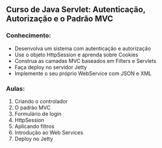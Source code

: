 ## Curso de Java Servlet: Autenticação, Autorização e o Padrão MVC

### Conhecimento:

- Desenvolva um sistema com autenticação e autorização
- Use o objeto HttpSession e aprenda sobre Cookies
- Construa as camadas MVC baseados em Filters e Servlets
- Faça deploy no servidor Jetty
- Implemente o seu próprio WebService com JSON e XML

### Aulas:

1. Criando o controlador
2. O padrão MVC
3. Formulário de login
4. HttpSession
5. Aplicando filtros
6. Introdução ao Web Services
7. Deploy no Jetty
